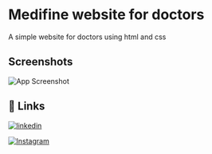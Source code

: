 
# Medifine website for doctors

A simple website for doctors using html and css



## Screenshots

![App Screenshot](https://via.placeholder.com/468x300?text=App+Screenshot+Here)


## 🔗 Links
[![linkedin](https://img.shields.io/badge/linkedin-0A66C2?style=for-the-badge&logo=linkedin&logoColor=white)](https://www.linkedin.com/in/abu-zaid-83a7b023b)

[![Instagram](https://img.shields.io/badge/instagram-0A66C2?style=for-the-badge&logo=Instagram&logoColor=white)](https://www.instagram.com/its_abuzaid786/)
